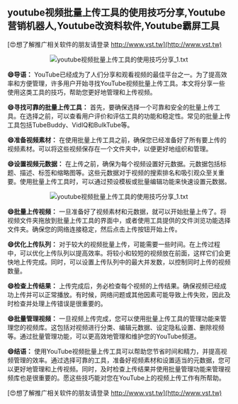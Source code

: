 ## **youtube视频批量上传工具的使用技巧分享,Youtube营销机器人,Youtube改资料软件,Youtube霸屏工具**

[😍想了解推广相关软件的朋友请登录 http://www.vst.tw](http://www.vst.tw)

 <center><img src="https://vst.tw/MP4/tuiguang/png/0.png" alt="youtube视频批量上传工具的使用技巧分享_1.txt"></center>

**😄导语：**
YouTube已经成为了人们分享和观看视频的最佳平台之一。为了提高效率和方便管理，许多用户开始寻找YouTube视频批量上传工具。本文将分享一些使用这类工具的技巧，帮助您更好地管理和上传视频。

**😄寻找可靠的批量上传工具：**
首先，要确保选择一个可靠和安全的批量上传工具。在选择之前，可以查看用户评价和评估工具的功能和稳定性。常见的批量上传工具包括TubeBuddy、VidIQ和BulkTube等。

**😄准备视频素材：**
在使用批量上传工具之前，确保您已经准备好了所有要上传的视频素材。可以将这些视频保存在一个文件夹中，以便更好地组织和管理。

**😄设置视频元数据：**
在上传之前，确保为每个视频设置好元数据。元数据包括标题、描述、标签和缩略图等。这些元数据对于视频的搜索排名和吸引观众至关重要。使用批量上传工具时，可以通过预设模板或批量编辑功能来快速设置元数据。

 <center><img src="https://vst.tw/MP4/tuiguang/png/0.png" alt="youtube视频批量上传工具的使用技巧分享_1.txt"></center>

**😄批量上传视频：**
一旦准备好了视频素材和元数据，就可以开始批量上传了。将视频文件夹拖放到批量上传工具的界面中，或者使用工具提供的文件浏览功能选择文件夹。确保您的网络连接稳定，然后点击上传按钮开始上传。

**😄优化上传队列：**
对于较大的视频批量上传，可能需要一些时间。在上传过程中，可以优化上传队列以提高效率。将较小和较短的视频放在前面，这样它们会更快地上传完成。同时，可以设置上传队列中的最大并发数，以控制同时上传的视频数量。

**😄检查上传结果：**
上传完成后，务必检查每个视频的上传结果。确保视频已经成功上传并可以正常播放。有时候，网络问题或其他因素可能导致上传失败，因此及时检查并处理上传错误是很重要的。

**😄批量管理视频：**
一旦视频上传完成，您可以使用批量上传工具的管理功能来管理您的视频库。这包括对视频进行分类、编辑元数据、设定隐私设置、删除视频等。通过批量管理功能，可以更高效地管理和维护您的YouTube频道。

**😄结语：**
使用YouTube视频批量上传工具可以帮助您节省时间和精力，并提高视频管理的效率。通过选择可靠的工具，准备好视频素材和设置适当的元数据，您可以更好地管理和上传视频。同时，及时检查上传结果并使用批量管理功能来管理视频库也是很重要的。愿这些技巧能对您在YouTube上的视频上传工作有所帮助。

[😍想了解推广相关软件的朋友请登录 http://www.vst.tw](http://www.vst.tw)



